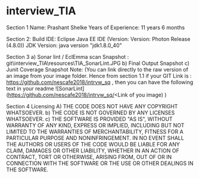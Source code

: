 # interview_TIA
Section 1
	Name: Prashant Shelke
	Years of Experience: 11 years 6 months

Section 2: 
	Build IDE: Eclipse Java EE IDE (Version: Version: Photon Release (4.8.0))
	JDK Version: java version "jdk1.8.0_40"

Section 3 
a)	Sonar lint / EclEmma scan Snapshot : git\interview_TIA\resources\TIA_SonarLint.JPG
b)	Final Output Snapshot 
c)	Junit Coverage Snapshot
Note: (You can link directly to the raw version of an image from your image folder. Hence from section 1.1 if your GIT Link is : https://github.com/nescafe2018/intrvw_sq , then you can have the following text in your readme ![SonarLint] (https://github.com/nescafe2018/intrvw_sq/<Link of you image) )

Section 4 
Licensing 
A)	THE CODE DOES NOT HAVE ANY COPYRIGHT WHATSOEVER. 
b)	THE CODE IS NOT GOVERNED BY ANY LICENSES WHATSOEVER. 
c)	THE SOFTWARE IS PROVIDED "AS IS", WITHOUT WARRANTY OF ANY KIND, EXPRESS OR IMPLIED, INCLUDING BUT NOT LIMITED TO THE WARRANTIES OF MERCHANTABILITY, FITNESS FOR A PARTICULAR PURPOSE AND NONINFRINGEMENT. IN NO EVENT SHALL THE AUTHORS OR USERS OF THE CODE WOULD BE LIABLE FOR ANY CLAIM, DAMAGES OR OTHER LIABILITY, WHETHER IN AN ACTION OF CONTRACT, TORT OR OTHERWISE, ARISING FROM, OUT OF OR IN CONNECTION WITH THE SOFTWARE OR THE USE OR OTHER DEALINGS IN THE SOFTWARE.

